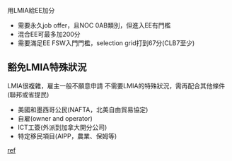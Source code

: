 用LMIA給EE加分
- 需要永久job offer，且NOC 0AB類別，但進入EE有門檻
- 混合EE可最多加200分
- 需要滿足EE FSW入門門檻，selection grid打到67分(CLB7至少)
## 豁免LMIA特殊狀況
LMIA很複雜，雇主一般不願意申請
不需要LMIA的特殊狀況，需再配合其他條件(聯邦或省提民)
- 美國和墨西哥公民(NAFTA，北美自由貿易協定)
- 自雇(owner and operator)
- ICT工簽(外派到加拿大開分公司)
- 特定移民項目(AIPP，農業、保姆等)



[ref](https://www.youtube.com/watch?v=tR2kTLS_HIY&list=PLGMrzTnCOjdRXjE9pQkYrN9sKRCYZJGoQ&index=1)